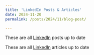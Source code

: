 ```yaml
---
title: 'LinkedIn Posts & Articles'
date: 2024-11-20
permalink: /posts/2024/11/blog-post/

---
```

These are all [LinkedIn](https://www.linkedin.com/in/go4it/recent-activity/all/) posts up to date 

These are all [LinkedIn](https://www.linkedin.com/in/go4it/recent-activity/articles/) articles up to date 


